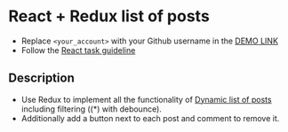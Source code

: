 # React + Redux list of posts
- Replace `<your_account>` with your Github username in the
  [DEMO LINK](https://KristinaTar.github.io/react_redux-list-of-posts/)
- Follow the [React task guideline](https://github.com/mate-academy/react_task-guideline#react-tasks-guideline)

## Description
- Use Redux to implement all the functionality of [Dynamic list of posts](https://github.com/mate-academy/react_dynamic-list-of-posts#task) including filtering ((*) with debounce).
- Additionally add a button next to each post and comment to remove it.
